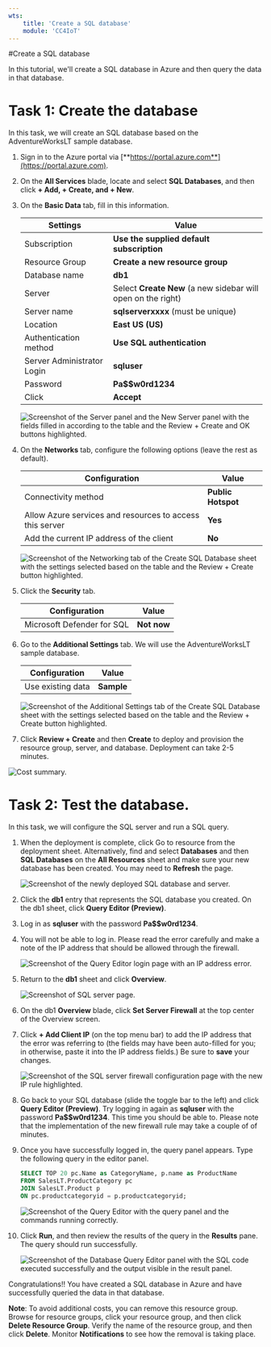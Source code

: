 ```yaml
---
wts:
    title: 'Create a SQL database'
    module: 'CC4IoT'
---
```


#Create a SQL database

In this tutorial, we'll create a SQL database in Azure and then query the data in that database.

# Task 1: Create the database

In this task, we will create an SQL database based on the AdventureWorksLT sample database.

1. Sign in to the Azure portal via [**https://portal.azure.com**](https://portal.azure.com).

2. On the **All Services** blade, locate and select **SQL Databases**, and then click **+ Add, + Create, and + New**.

3. On the **Basic Data** tab, fill in this information.

     | Settings | Value |
     | --- | --- |
     | Subscription | **Use the supplied default subscription** |
     | Resource Group | **Create a new resource group** |
     | Database name | **db1** |
     | Server | Select **Create New** (a new sidebar will open on the right)|
     | Server name | **sqlserverxxxx** (must be unique) |
     | Location | **East US (US)** |
     | Authentication method | **Use SQL authentication** |
     | Server Administrator Login | **sqluser** |
     | Password | **Pa$$w0rd1234** |
     | Click | **Accept** |

    ![Screenshot of the Server panel and the New Server panel with the fields filled in according to the table and the Review + Create and OK buttons highlighted.](../images/sql3.png)

4. On the **Networks** tab, configure the following options (leave the rest as default).

     | Configuration | Value |
     | --- | --- |
     | Connectivity method | **Public Hotspot** |
     | Allow Azure services and resources to access this server | **Yes** |
     | Add the current IP address of the client | **No** |
    
    ![Screenshot of the Networking tab of the Create SQL Database sheet with the settings selected based on the table and the Review + Create button highlighted.](../images/sql4.png)

5. Click the **Security** tab.

     | Configuration | Value |
     | --- | --- |
     | Microsoft Defender for SQL| **Not now** |
    
6. Go to the **Additional Settings** tab. We will use the AdventureWorksLT sample database.

     | Configuration | Value |
     | --- | --- |
     | Use existing data | **Sample** |

     ![Screenshot of the Additional Settings tab of the Create SQL Database sheet with the settings selected based on the table and the Review + Create button highlighted.](../images/sql6.png)

7. Click **Review + Create** and then **Create** to deploy and provision the resource group, server, and database. Deployment can take 2-5 minutes.

 ![Cost summary.](../images/sqlSum.png)
 

# Task 2: Test the database.

In this task, we will configure the SQL server and run a SQL query.

1. When the deployment is complete, click Go to resource from the deployment sheet. Alternatively, find and select **Databases** and then **SQL Databases** on the **All Resources** sheet and make sure your new database has been created. You may need to **Refresh** the page.

     ![Screenshot of the newly deployed SQL database and server.](../images/0502.png)

2. Click the **db1** entry that represents the SQL database you created. On the db1 sheet, click **Query Editor (Preview)**.

3. Log in as **sqluser** with the password **Pa$$w0rd1234**.

4. You will not be able to log in. Please read the error carefully and make a note of the IP address that should be allowed through the firewall.

     ![Screenshot of the Query Editor login page with an IP address error.](../images/0503.png)

5. Return to the **db1** sheet and click **Overview**.

     ![Screenshot of SQL server page.](../images/0504.png)

6. On the db1 **Overview** blade, click **Set Server Firewall** at the top center of the Overview screen.

7. Click **+ Add Client IP** (on the top menu bar) to add the IP address that the error was referring to (the fields may have been auto-filled for you; in otherwise, paste it into the IP address fields.) Be sure to **save** your changes.

     ![Screenshot of the SQL server firewall configuration page with the new IP rule highlighted.](../images/0506.png)

8. Go back to your SQL database (slide the toggle bar to the left) and click **Query Editor (Preview)**. Try logging in again as **sqluser** with the password **Pa$$w0rd1234**. This time you should be able to. Please note that the implementation of the new firewall rule may take a couple of of minutes.

9. Once you have successfully logged in, the query panel appears. Type the following query in the editor panel.

     ```SQL
     SELECT TOP 20 pc.Name as CategoryName, p.name as ProductName
     FROM SalesLT.ProductCategory pc
     JOIN SalesLT.Product p
     ON pc.productcategoryid = p.productcategoryid;
     ```

     ![Screenshot of the Query Editor with the query panel and the commands running correctly.](../images/0507.png)

10. Click **Run**, and then review the results of the query in the **Results** pane. The query should run successfully.

     ![Screenshot of the Database Query Editor panel with the SQL code executed successfully and the output visible in the result panel.](../images/0508.png)

Congratulations!! You have created a SQL database in Azure and have successfully queried the data in that database.

**Note**: To avoid additional costs, you can remove this resource group. Browse for resource groups, click your resource group, and then click **Delete Resource Group**. Verify the name of the resource group, and then click **Delete**. Monitor **Notifications** to see how the removal is taking place.
